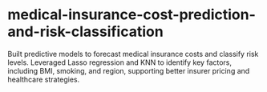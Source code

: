 # medical-insurance-cost-prediction-and-risk-classification
Built predictive models to forecast medical insurance costs and classify risk levels. Leveraged Lasso regression and KNN to identify key factors, including BMI, smoking, and region, supporting better insurer pricing and healthcare strategies.
